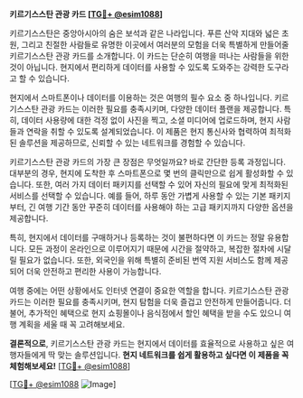 **키르기스스탄 관광 카드 [[TG💪+ @esim1088](https://t.me/s/esim1088)]**

키르기스스탄은 중앙아시아의 숨은 보석과 같은 나라입니다. 푸른 산악 지대와 넓은 초원, 그리고 친절한 사람들로 유명한 이곳에서 여러분의 모험을 더욱 특별하게 만들어줄 키르기스스탄 관광 카드를 소개합니다. 이 카드는 단순히 여행을 떠나는 사람들을 위한 것이 아닙니다. 현지에서 편리하게 데이터를 사용할 수 있도록 도와주는 강력한 도구라고 할 수 있습니다.

현지에서 스마트폰이나 데이터를 이용하는 것은 여행의 필수 요소 중 하나입니다. 키르기스스탄 관광 카드는 이러한 필요를 충족시키며, 다양한 데이터 플랜을 제공합니다. 특히, 데이터 사용량에 대한 걱정 없이 사진을 찍고, 소셜 미디어에 업로드하며, 현지 사람들과 연락을 취할 수 있도록 설계되었습니다. 이 제품은 현지 통신사와 협력하여 최적화된 솔루션을 제공하므로, 신뢰할 수 있는 네트워크를 경험할 수 있습니다.

키르기스스탄 관광 카드의 가장 큰 장점은 무엇일까요? 바로 간단한 등록 과정입니다. 대부분의 경우, 현지에 도착한 후 스마트폰으로 몇 번의 클릭만으로 쉽게 활성화할 수 있습니다. 또한, 여러 가지 데이터 패키지를 선택할 수 있어 자신의 필요에 맞게 최적화된 서비스를 선택할 수 있습니다. 예를 들어, 하루 동안 가볍게 사용할 수 있는 기본 패키지부터, 긴 여행 기간 동안 꾸준히 데이터를 사용해야 하는 고급 패키지까지 다양한 옵션을 제공합니다.

특히, 현지에서 데이터를 구매하거나 등록하는 것이 불편하다면 이 카드는 정말 유용합니다. 모든 과정이 온라인으로 이루어지기 때문에 시간을 절약하고, 복잡한 절차에 시달릴 필요가 없습니다. 또한, 외국인을 위해 특별히 준비된 번역 지원 서비스도 함께 제공되어 더욱 안전하고 편리한 사용이 가능합니다.

여행 중에는 어떤 상황에서도 인터넷 연결이 중요한 역할을 합니다. 키르기스스탄 관광 카드는 이러한 필요를 충족시키며, 현지 탐험을 더욱 즐겁고 안전하게 만들어줍니다. 더불어, 추가적인 혜택으로 현지 쇼핑몰이나 음식점에서 할인 혜택을 받을 수도 있으니 여행 계획을 세울 때 꼭 고려해보세요.

**결론적으로**, 키르기스스탄 관광 카드는 현지에서 데이터를 효율적으로 사용하고 싶은 여행자들에게 딱 맞는 솔루션입니다. **현지 네트워크를 쉽게 활용하고 싶다면 이 제품을 꼭 체험해보세요!** [[TG💪+ @esim1088](https://t.me/s/esim1088)]

[[TG💪+ @esim1088](https://t.me/s/esim1088) ![Image](https://i.postimg.cc/Y0z9fWf4/image.png)]